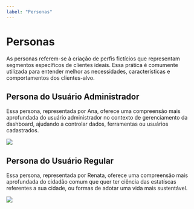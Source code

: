```yaml
---
label: "Personas"
---
```


# Personas
As personas referem-se à criação de perfis fictícios que representam segmentos específicos de clientes ideais. Essa prática é comumente utilizada para entender melhor as necessidades, características e comportamentos dos clientes-alvo.

## Persona do Usuário Administrador
Essa persona, representada por Ana, oferece uma compreensão mais aprofundada do usuário administrador no contexto de gerenciamento da dashboard, ajudando a controlar dados, ferramentas ou usuários cadastrados.

<img src= "https://github.com/Inteli-College/2024-T0002-EC09-G01/blob/docs/ux/docs/static/img/PersonasAdm.jpg">

## Persona do Usuário Regular
Essa persona, representada por Renata, oferece uma compreensão mais aprofundada do cidadão comum que quer ter ciência das estatíscas referentes a sua cidade, ou formas de adotar uma vida mais sustentável.

<img src= "https://github.com/Inteli-College/2024-T0002-EC09-G01/blob/docs/ux/docs/static/img/PersonasUser.jpg">
